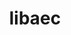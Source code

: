 ---
title: "libaec"
layout: cache
categories: [package, v0.20.3]
meta: {"versions": ["1.0.6"], "compilers": ["gcc@=11.1.0", "gcc@=7.3.1", "oneapi@=2023.0.0"], "oss": ["amzn2", "ubuntu20.04"], "platforms": ["linux"], "targets": ["aarch64", "neoverse_n1", "ppc64le", "x86_64", "x86_64_v3"], "stacks": ["aws-ahug", "aws-ahug-aarch64", "aws-isc", "aws-isc-aarch64", "data-vis-sdk", "e4s", "e4s-oneapi", "e4s-power", "root"], "num_specs": 7, "num_specs_by_stack": {"aws-ahug-aarch64": 2, "aws-isc-aarch64": 2, "root": 7, "aws-ahug": 1, "aws-isc": 1, "e4s-power": 1, "e4s-oneapi": 1, "data-vis-sdk": 1, "e4s": 1}}
spec_details: [{"hash": "gxjqnb4flfh6lj5os7eetzpp6ejxe3ft", "compiler": "gcc@=7.3.1", "versions": ["1.0.6"], "os": "amzn2", "platform": "linux", "target": "aarch64", "variants": ["build_system=cmake", "build_type=Release", "generator=make", "~ipo", "+shared"], "stacks": ["aws-ahug-aarch64", "aws-isc-aarch64", "root"], "size": "-", "tarball": "https://binaries.spack.io/releases/v0.20.3/build_cache/linux-amzn2-aarch64/gcc-7.3.1/libaec-1.0.6/linux-amzn2-aarch64-gcc-7.3.1-libaec-1.0.6-gxjqnb4flfh6lj5os7eetzpp6ejxe3ft.spack"}, {"hash": "7qg5iiweol622espytaz6pchkeuxmdfd", "compiler": "gcc@=7.3.1", "versions": ["1.0.6"], "os": "amzn2", "platform": "linux", "target": "neoverse_n1", "variants": ["build_system=cmake", "build_type=Release", "generator=make", "~ipo", "+shared"], "stacks": ["aws-ahug-aarch64", "aws-isc-aarch64", "root"], "size": "-", "tarball": "https://binaries.spack.io/releases/v0.20.3/build_cache/linux-amzn2-neoverse_n1/gcc-7.3.1/libaec-1.0.6/linux-amzn2-neoverse_n1-gcc-7.3.1-libaec-1.0.6-7qg5iiweol622espytaz6pchkeuxmdfd.spack"}, {"hash": "l7i5rlphxieo6hogodxfdlhwbtusqibi", "compiler": "gcc@=7.3.1", "versions": ["1.0.6"], "os": "amzn2", "platform": "linux", "target": "x86_64_v3", "variants": ["build_system=cmake", "build_type=Release", "generator=make", "~ipo", "+shared"], "stacks": ["aws-ahug", "root", "aws-isc"], "size": "-", "tarball": "https://binaries.spack.io/releases/v0.20.3/build_cache/linux-amzn2-x86_64_v3/gcc-7.3.1/libaec-1.0.6/linux-amzn2-x86_64_v3-gcc-7.3.1-libaec-1.0.6-l7i5rlphxieo6hogodxfdlhwbtusqibi.spack"}, {"hash": "yhembcfmkp5ifqxqcvz2culkzcj3yofk", "compiler": "gcc@=11.1.0", "versions": ["1.0.6"], "os": "ubuntu20.04", "platform": "linux", "target": "ppc64le", "variants": ["build_system=cmake", "build_type=Release", "generator=make", "~ipo", "+shared"], "stacks": ["root", "e4s-power"], "size": "-", "tarball": "https://binaries.spack.io/releases/v0.20.3/build_cache/linux-ubuntu20.04-ppc64le/gcc-11.1.0/libaec-1.0.6/linux-ubuntu20.04-ppc64le-gcc-11.1.0-libaec-1.0.6-yhembcfmkp5ifqxqcvz2culkzcj3yofk.spack"}, {"hash": "awv35dwo7zwdzxip7rjtdlufb25myn2j", "compiler": "oneapi@=2023.0.0", "versions": ["1.0.6"], "os": "ubuntu20.04", "platform": "linux", "target": "x86_64", "variants": ["build_system=cmake", "build_type=Release", "generator=make", "~ipo", "+shared"], "stacks": ["e4s-oneapi", "root"], "size": "-", "tarball": "https://binaries.spack.io/releases/v0.20.3/build_cache/linux-ubuntu20.04-x86_64/oneapi-2023.0.0/libaec-1.0.6/linux-ubuntu20.04-x86_64-oneapi-2023.0.0-libaec-1.0.6-awv35dwo7zwdzxip7rjtdlufb25myn2j.spack"}, {"hash": "b3icov6f6cedupwc2ncrtxd2fsmfsag7", "compiler": "gcc@=11.1.0", "versions": ["1.0.6"], "os": "ubuntu20.04", "platform": "linux", "target": "x86_64_v3", "variants": ["build_system=cmake", "build_type=Release", "generator=make", "~ipo", "+shared"], "stacks": ["root", "data-vis-sdk"], "size": "-", "tarball": "https://binaries.spack.io/releases/v0.20.3/build_cache/linux-ubuntu20.04-x86_64_v3/gcc-11.1.0/libaec-1.0.6/linux-ubuntu20.04-x86_64_v3-gcc-11.1.0-libaec-1.0.6-b3icov6f6cedupwc2ncrtxd2fsmfsag7.spack"}, {"hash": "tkdcnghivveb2gj5wn2jr7ddsl6goc5h", "compiler": "gcc@=11.1.0", "versions": ["1.0.6"], "os": "ubuntu20.04", "platform": "linux", "target": "x86_64_v3", "variants": ["build_system=cmake", "build_type=Release", "generator=make", "~ipo", "+shared"], "stacks": ["e4s", "root"], "size": "-", "tarball": "https://binaries.spack.io/releases/v0.20.3/build_cache/linux-ubuntu20.04-x86_64_v3/gcc-11.1.0/libaec-1.0.6/linux-ubuntu20.04-x86_64_v3-gcc-11.1.0-libaec-1.0.6-tkdcnghivveb2gj5wn2jr7ddsl6goc5h.spack"}]
---